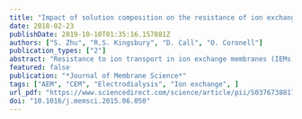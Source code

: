 ```yaml
---
title: "Impact of solution composition on the resistance of ion exchange membranes"
date: 2018-02-23
publishDate: 2019-10-10T01:35:16.157881Z
authors: ["S. Zhu", "R.S. Kingsbury", "D. Call", "O. Coronell"]
publication_types: ["2"]
abstract: "Resistance to ion transport in ion exchange membranes (IEMs) is detrimental to the performance of IEM-based processes. In this work we measured the resistance of representative IEMs, i.e. one cation (CEM) and one anion (AEM) exchange membrane, in 15 single-salt solutions using electrochemical impedance spectroscopy. Resistance was sensitive to solute identity only in the case of the CEM for which it depended on the counter-ion identity; the resistance of the CEM was mostly insensitive to the co-ion identity, and the resistance of the AEM was mostly insensitive to both the counter-ion and co-ion identity. For all solutes, membrane resistance decreased sharply with increasing solution concentration below 0.1 M, and remained approximately constant above 0.1 M. An empirical mathematical model comprising a concentration-dependent term and a concentration-independent term successfully described membrane resistance as a function of solution concentration. The model builds on that previously proposed by Galama et al. (JMS 467 (2014), 279–291). We found that for both membranes, the concentration-dependent and concentration-independent terms of the resistance increased with increasing counter-ion hydration free energy. This was rationalized as the energy barrier to counter-ions having to shed/reorient water molecules of hydration, due to steric effects, when permeating the membranes. Also for both membranes, the concentration-dependent term of the resistance generally had a non-linear relationship with salt concentration. This result suggests that the concentration-dependent term is not attributable to bulk solution, and that there is a degree of randomness to the interconnectedness between the different membrane regions that contribute to ionic resistance. Our findings improve the understanding of the relationships between electrolyte properties and IEM resistance, and provide tools for assessing IEM resistance. This improved understanding is critical to establishing a complete IEM resistance theory and to evaluating new applications for IEMs."
featured: false
publication: "*Journal of Membrane Science*"
tags: ["AEM", "CEM", "Electrodialysis", "Ion exchange", ]
url_pdf: "https://www.sciencedirect.com/science/article/pii/S0376738817332039?via%3Dihub"
doi: "10.1016/j.memsci.2015.06.050"
---
```


